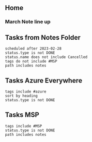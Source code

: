 ## Home

### March Note line up

## Tasks from Notes Folder

```tasks
scheduled after 2023-02-28
status.type is not DONE
status.name does not include Cancelled
tags do not include #MSP 
path includes notes
```

## Tasks Azure Everywhere

```tasks
tags include #azure
sort by heading
status.type is not DONE
```


## Tasks MSP
```tasks
tags include #MSP 
status.type is not DONE
path includes notes
```
